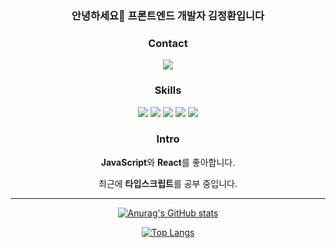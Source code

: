 <div align="center">
  <h3>안녕하세요👋 프론트엔드 개발자 김정환입니다</h3>

### Contact
<img src="https://img.shields.io/badge/voluntad3000@gmail.com-E34F26?style=flat-square&logo=Gmail&logoColor=white"/>

### Skills

<img src="https://img.shields.io/badge/HTML-E34F26?style=flat-square&logo=HTML5&logoColor=white"/> <img src="https://img.shields.io/badge/CSS-1572B6?style=flat-square&logo=CSS3&logoColor=white"/> <img src="https://img.shields.io/badge/JavaScript-F7DF1E?style=flat-square&logo=JavaScript&logoColor=black"/> <img src="https://img.shields.io/badge/React-61DAFB?style=flat-square&logo=React&logoColor=black"/> <img src="https://img.shields.io/badge/TypeScript-3178C6?style=flat-square&logo=TypeScript&logoColor=white"/>
  
### Intro
  <p><strong>JavaScript</strong>와 <strong>React</strong>를 좋아합니다.</p>
  <p>최근에 <strong>타입스크립트</strong>를 공부 중입니다.</p>

---

[![Anurag's GitHub stats](https://github-readme-stats.vercel.app/api?username=codingbe&show_icons=true&theme=radical)](https://github.com/codingbe/github-readme-stats)

[![Top Langs](https://github-readme-stats.vercel.app/api/top-langs/?username=codingbe&langs_count=8&layout=compact)](https://github.com/codingbe/github-readme-stats)

</div>
